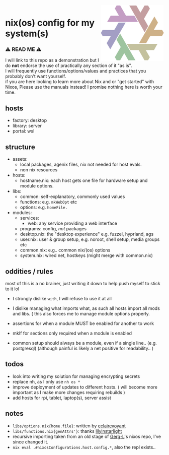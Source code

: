 <img align="right" src="./assets/pridenixlogo.png" width="200"/>

# nix(os) config for my system(s)

### ⚠ READ ME ⚠
I will link to this repo as a demonstration but I do **not** endorse the use of practically any section of it "as is". <br>
I will frequently use functions/options/values and practices that you probably don't want yourself. <br>
if you are here looking to learn more about Nix and or "get started" with Nixos, Please use the manuals instead! I promise nothing here is worth your time.


## hosts
- factory: desktop
- library: server
- portal: wsl

## structure
- assets:
    - local packages, agenix files, nix not needed for host evals.
    - non nix resources
- hosts:
    - hostname.nix: each host gets one file for hardware setup and module options.
- libs:
    - common: self-explanatory, commonly used values
    - functions: e.g. `mkWebOpt` etc
    - options: e.g. `homeFile.`
- modules:
    - services:
        - web: any service providing a web interface
    - programs: config, _not_ packages
    - desktop.nix: the "desktop experience" e.g. fuzzel, hyprland, ags
    - user.nix: user & group setup, e.g. noroot, shell setup, media groups etc
    - common.nix: e.g.. common nix/(os) options 
    - system.nix: wired net, hostkeys (might merge with common.nix)

## oddities / rules
most of this is a no brainer, just writing it down to help push myself to stick to it lol
- I strongly dislike `with`, I will refuse to use it at all
- I dislike managing what imports what, as such all hosts import all mods and libs.
( this also forces me to manage module options properly.

- assertions for when a module MUST be enabled for another to work
- mkIf for sections only required when a module is enabled

- common setup should always be a module, even if a single line.. (e.g. postgresql) (although painful is likely a net positive for readability.. )

## todos
- look into writing my solution for managing encrypting secrets
- replace nh, as I only use `nh os *`
- improve deployment of updates to different hosts. ( will become more important as I make more changes requiring rebuilds )
- add hosts for rpi, tablet, laptop(s), server assist

## notes
- `libs/options.nix{home.file}`: written by [eclairevoyant](https://github.com/eclairevoyant)
- `libs/functions.nix{genAttrs'}`: thanks [lilyinstarlight](https://github.com/lilyinstarlight)
- recursive importing taken from an old stage of [Gerg-L](https://github.com/Gerg-L)'s nixos repo, I've since changed it.
- `nix eval .#nixosConfigurations.host.config.*`, also the repl exists..
